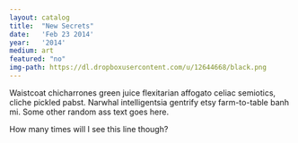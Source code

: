 ```yaml
---
layout: catalog
title:  "New Secrets"
date:   'Feb 23 2014'
year:	'2014'
medium: art
featured: "no"
img-path: https://dl.dropboxusercontent.com/u/12644668/black.png
---
```


Waistcoat chicharrones green juice flexitarian affogato celiac semiotics, cliche pickled pabst. Narwhal intelligentsia gentrify etsy farm-to-table banh mi.
Some other random ass text goes here.

How many times will I see this line though?